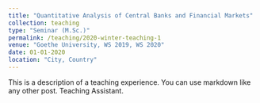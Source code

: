 ```yaml
---
title: "Quantitative Analysis of Central Banks and Financial Markets"
collection: teaching
type: "Seminar (M.Sc.)"
permalink: /teaching/2020-winter-teaching-1
venue: "Goethe University, WS 2019, WS 2020"
date: 01-01-2020
location: "City, Country"
---
```


This is a description of a teaching experience. You can use markdown like any other post.
Teaching Assistant.
